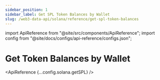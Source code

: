 ```yaml
---
sidebar_position: 1
sidebar_label: Get SPL Token Balances by Wallet
slug: /web3-data-api/solana/reference/get-spl-token-balances
---
```


import ApiReference from "@site/src/components/ApiReference";
import config from "@site/docs/configs/api-reference/configs.json";

# Get Token Balances by Wallet

<ApiReference {...config.solana.getSPL} />
